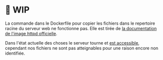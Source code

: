 # 🚧 WIP

La commande dans le Dockerfile pour copier les fichiers dans le repertoire racine du serveur web ne fonctionne pas. Elle est tirée de [la documentation de l'image httpd officielle](https://hub.docker.com/_/httpd).

Dans l'état actuelle des choses le serveur tourne et [est accessible](https://codefirst.iut.uca.fr/containers/api-redirect-felixmielcarek), cependant nos fichiers ne sont pas atteignables pour une raison encore non identifiée.
